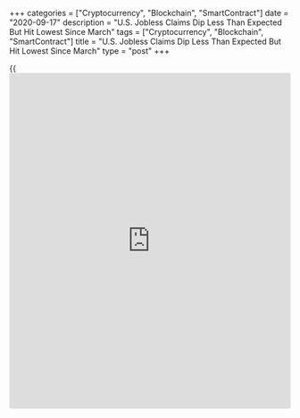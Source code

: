 +++
categories = ["Cryptocurrency", "Blockchain", "SmartContract"]
date = "2020-09-17"
description = "U.S. Jobless Claims Dip Less Than Expected But Hit Lowest Since March"
tags = ["Cryptocurrency", "Blockchain", "SmartContract"]
title = "U.S. Jobless Claims Dip Less Than Expected But Hit Lowest Since March"
type = "post"
+++

{{<iframe id="large-banner" src="https://www.bounty.group/#slide=1.0" width="100%" height="600" scrolling="no" style="border: 0px solid rgb(216, 221, 230); border-radius: 3px;">}}

A report released by the Labor Department on Thursday showed first-time
claims for U.S. unemployment benefits fell less than expected in the
week ended September 12th.

The Labor Department said initial jobless claims slipped to 860,000, a
decrease of 33,000 from the previous week's revised level of 893,000.

Economists had expected jobless claims to dip to 850,000 from the
884,000 originally reported for the previous week.

With the modest pullback, jobless claims fell to their lowest level
since hitting 282,000 before the [coronavirus][1]-induced lockdowns in
March.

The Labor Department said the less volatile four-week moving average
fell to 912,000, a decrease of 61,000 from the previous week's revised
average of 973,000.

Continuing claims, a reading on the number of people receiving ongoing
unemployment assistance, also plunged by 916,000 to 12.628 million in
the week ended September 5th.

The four-week moving average of continuing claims tumbled to 13,489,000,
a decrease of 532,750 from the previous week's revised average of
14,021,750.

"Sifting through the messy jobless claims data, we find that layoffs
remain widespread and a [historical](https://www.fintechee.com/services/historical-data-for-forex/)ly high number of individuals are
still receiving some type of jobless benefits," said Nancy Vanden
Houten, Lead U.S. Economist at Oxford Economics.

She added, "Failure on the part of [policy](https://www.fintechee.com/policy/)makers to enact another fiscal
relief package poses significant downside risks to the [economy][2] and
labor market as the recovery appears to be losing momentum."

For comments and feedback [contact](https://www.playgroundfx.com/contact/): editorial@rtt[news](https://www.letsplayfx.com/blog/forex-news-website/).com

[Business News][3]

   1. www.rtt[news](https://www.letsplayfx.com/blog/forex-news-website/).com/list/coronavirus.aspx
   2. www.rtt[news](https://www.letsplayfx.com/blog/forex-news-website/).com/Content/EconomicNews.aspx
   3. www.rtt[news](https://www.letsplayfx.com/blog/forex-news-website/).com/Content/Business.aspx